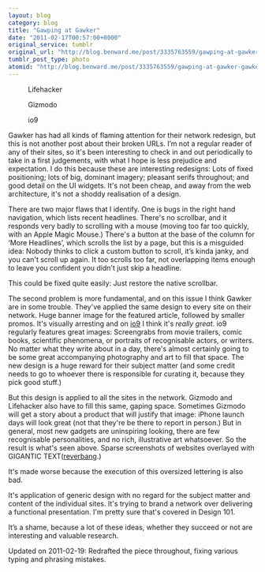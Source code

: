 ```yaml
---
layout: blog
category: blog
title: "Gawping at Gawker"
date: "2011-02-17T00:57:00+0000"
original_service: tumblr
original_url: "http://blog.benward.me/post/3335763559/gawping-at-gawker-gawker-has-had-all-kinds-of"
tumblr_post_type: photo
atomid: "http://blog.benward.me/post/3335763559/gawping-at-gawker-gawker-has-had-all-kinds-of"
---
```

<figure class="photo">
  <img src="http://benward.me/res/tumblr/media/3335763559/0.png" alt="">
  <figcaption>Lifehacker</figcaption>
</figure><figure class="photo">
  <img src="http://benward.me/res/tumblr/media/3335763559/1.png" alt="">
  <figcaption>Gizmodo</figcaption>
</figure><figure class="photo">
  <img src="http://benward.me/res/tumblr/media/3335763559/2.png" alt="">
  <figcaption>io9</figcaption>
</figure>

Gawker has had all kinds of flaming attention for their network redesign, but this is not another post about their broken URLs. I’m not a regular reader of any of their sites, so it's been interesting to check in and out periodically to take in a first judgements, with what I hope is less prejudice and expectation. I do this because these are interesting redesigns: Lots of fixed positioning; lots of big, dominant imagery; pleasant serifs throughout; and good detail on the UI widgets. It's not been cheap, and away from the web architecture, it's not a shoddy realisation of a design.

There are two major flaws that I identify. One is bugs in the right hand navigation, which lists recent headlines. There's no scrollbar, and it responds very badly to scrolling with a mouse (moving too far too quickly, with an Apple Magic Mouse.) There's a button at the base of the column for ‘More Headlines’, which scrolls the list by a page, but this is a misguided idea: Nobody thinks to click a custom button to scroll, it’s kinda janky, and you can't scroll up again. It too scrolls too far, not overlapping items enough to leave you confident you didn't just skip a headline.

This could be fixed quite easily: Just restore the native scrollbar.

The second problem is more fundamental, and on this issue I think Gawker are in some trouble. They've applied the same design to every site on their network. Huge banner image for the featured article, followed by smaller promos. It's visually arresting and on [io9](http://io9.com) I think it's _really great_. io9 regularly features great images: Screengrabs from movie trailers, comic books, scientific phenomena, or portraits of recognisable actors, or writers. No matter what they write about in a day, there's almost certainly going to be some great accompanying photography and art to fill that space. The new design is a huge reward for their subject matter (and some credit needs to go to whoever there is responsible for curating it, because they pick good stuff.)

But this design is applied to all the sites in the network. Gizmodo and Lifehacker also have to fill this same, gaping space. Sometimes Gizmodo will get a story about a product that will justify that image: iPhone launch days will look great (not that they're be there to report in person.) But in general, most new gadgets are uninspiring looking, there are few recognisable personalities, and no rich, illustrative art whatsoever. So the result is what's seen above. Sparse screenshots of websites overlayed with GIGANTIC TEXT([reverbang](http://dribbble.com/shots/14869-The-Reverbang).)

It's made worse because the execution of this oversized lettering is also bad.

It's application of generic design with no regard for the subject matter and content of the individual sites. It's trying to brand a network over delivering a functional presentation. I'm pretty sure that's covered in Design 101.

It’s a shame, because a lot of these ideas, whether they succeed or not are interesting and valuable research.

Updated on 2011-02-19: Redrafted the piece throughout, fixing various typing and phrasing mistakes.
